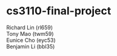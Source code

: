 # cs3110-final-project
Richard Lin (rl659)  
Tony Mao (twm59)  
Eunice Cho (eyc53)  
Benjamin Li (bbl35)
